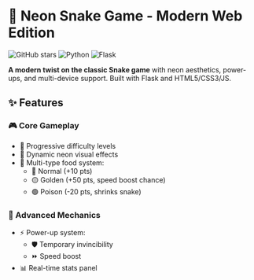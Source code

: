 # 🐍 Neon Snake Game - Modern Web Edition

![GitHub stars](https://img.shields.io/github/stars/JustLukaBraza/SnakeGameWithFlask?style=for-the-badge)
![Python](https://img.shields.io/badge/Python-3.8%2B-blue?style=for-the-badge)
![Flask](https://img.shields.io/badge/Flask-2.0%2B-lightgrey?style=for-the-badge)

**A modern twist on the classic Snake game** with neon aesthetics, power-ups, and multi-device support. Built with Flask and HTML5/CSS3/JS.


## ✨ Features

### 🎮 Core Gameplay
- 🚀 Progressive difficulty levels
- 🌈 Dynamic neon visual effects
- 🍎 Multi-type food system:
  - 🔴 Normal (+10 pts)
  - 🟡 Golden (+50 pts, speed boost chance)
  - 🟢 Poison (-20 pts, shrinks snake)

### 🧰 Advanced Mechanics
- ⚡ Power-up system:
  - 🛡️ Temporary invincibility
  - ⏩ Speed boost
- 📊 Real-time stats panel
